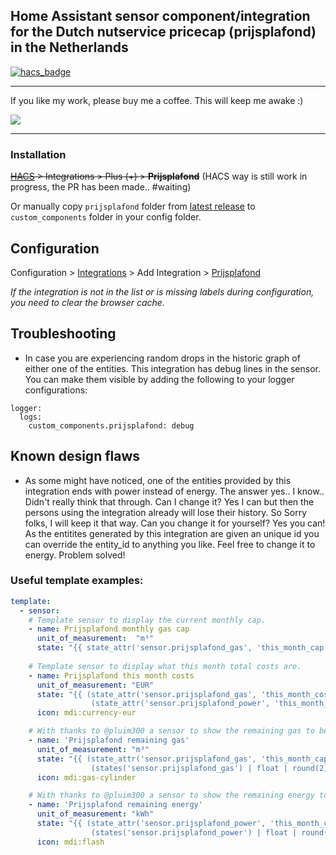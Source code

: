 ## Home Assistant sensor component/integration for the Dutch nutservice pricecap (prijsplafond) in the Netherlands

[![hacs_badge](https://img.shields.io/badge/HACS-Custom-41BDF5.svg)](https://github.com/hacs/integration)

- - -

If you like my work, please buy me a coffee. This will keep me awake :)

<a href="https://www.buymeacoffee.com/devsnow" target="_blank"><img src="https://www.buymeacoffee.com/assets/img/custom_images/orange_img.png"></a>

- - -

### Installation

~~[HACS](https://hacs.xyz/) > Integrations > Plus (+) > **Prijsplafond**~~
(HACS way is still work in progress, the PR has been made.. #waiting)

Or manually copy `prijsplafond` folder from [latest release](https://github.com/rbrink/Home-Assistant-Prijsplafond/releases/latest) to `custom_components` folder in your config folder.

## Configuration

Configuration > [Integrations](https://my.home-assistant.io/redirect/integrations/) > Add Integration > [Prijsplafond](https://my.home-assistant.io/redirect/config_flow_start/?domain=prijsplafond)

*If the integration is not in the list or is missing labels during configuration, you need to clear the browser cache.*

## Troubleshooting
- In case you are experiencing random drops in the historic graph of either one of the entities. This integration has debug lines in the sensor. You can make them visible by adding the following to your logger configurations:
```
logger:
  logs:
    custom_components.prijsplafond: debug
```

## Known design flaws
- As some might have noticed, one of the entities provided by this integration ends with power instead of energy. The answer yes.. I know.. Didn't really think that through. Can I change it? Yes I can but then the persons using the integration already will lose their history. So Sorry folks, I will keep it that way. Can you change it for yourself? Yes you can! As the entitites generated by this integration are given an unique id you can override the entity_id to anything you like. Feel free to change it to energy.
Problem solved!

### Useful template examples:
```yaml
template:
  - sensor:
    # Template sensor to display the current monthly cap.
    - name: Prijsplafond monthly gas cap
      unit_of_measurement:  "m³"
      state: "{{ state_attr('sensor.prijsplafond_gas', 'this_month_cap') }}"
      
    # Template sensor to display what this month total costs are.
    - name: Prijsplafond this month costs
      unit_of_measurement: "EUR"
      state: "{{ (state_attr('sensor.prijsplafond_gas', 'this_month_costs') | float) +
                  (state_attr('sensor.prijsplafond_power', 'this_month_costs') | float) }}"
      icon: mdi:currency-eur

    # With thanks to @pluim300 a sensor to show the remaining gas to be used for this month.
    - name: 'Prijsplafond remaining gas'
      unit_of_measurement: "m³"
      state: "{{ (state_attr('sensor.prijsplafond_gas', 'this_month_cap') | float | round(2) ) -
                  (states('sensor.prijsplafond_gas') | float | round(2)) }}"
      icon: mdi:gas-cylinder

    # With thanks to @pluim300 a sensor to show the remaining energy to be used for this month.
    - name: 'Prijsplafond remaining energy'
      unit_of_measurement: "kWh"
      state: "{{ (state_attr('sensor.prijsplafond_power', 'this_month_cap') | float | round(2)) -
                  (states('sensor.prijsplafond_power') | float | round(2)) }}"
      icon: mdi:flash
```
